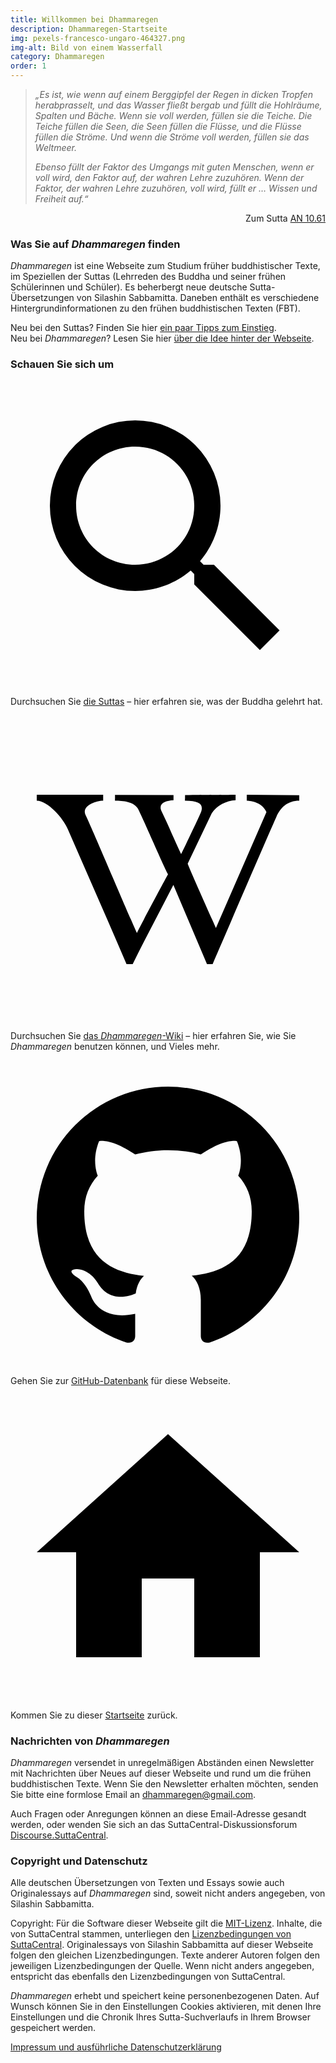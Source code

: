 ```yaml
---
title: Willkommen bei Dhammaregen
description: Dhammaregen-Startseite
img: pexels-francesco-ungaro-464327.png
img-alt: Bild von einem Wasserfall
category: Dhammaregen
order: 1
---
```


> *„Es ist, wie wenn auf einem Berggipfel der Regen in dicken Tropfen herabprasselt, und das Wasser fließt bergab und füllt die Hohlräume, Spalten und Bäche. Wenn sie voll werden, füllen sie die Teiche. Die Teiche füllen die Seen, die Seen füllen die Flüsse, und die Flüsse füllen die Ströme. Und wenn die Ströme voll werden, füllen sie das Weltmeer.*
> 
> *Ebenso füllt der Faktor des Umgangs mit guten Menschen, wenn er voll wird, den Faktor auf, der wahren Lehre zuzuhören. Wenn der Faktor, der wahren Lehre zuzuhören, voll wird, füllt er … Wissen und Freiheit auf.“*
<div style="text-align: right;">Zum Sutta <a href="/suttas#an10.61/de/sabbamitta:8.1?search=wie+wenn+es+auf+einem+berggipfel+stark+regnet">AN 10.61</a></div>

### Was Sie auf *Dhammaregen* finden

*Dhammaregen* ist eine Webseite zum Studium früher buddhistischer Texte, im Speziellen der Suttas (Lehrreden des Buddha und seiner frühen Schülerinnen und Schüler). Es beherbergt neue deutsche Sutta-Übersetzungen von Silashin Sabbamitta. Daneben enthält es verschiedene Hintergrundinformationen zu den frühen buddhistischen Texten (FBT).

Neu bei den Suttas? Finden Sie hier [ein paar Tipps zum Einstieg](/Studium/Einstieg).  
Neu bei *Dhammaregen*? Lesen Sie hier [über die Idee hinter der Webseite](/Studium/Neu).

### Schauen Sie sich um

<a href="/suttas" class="scv-icon-btn v-btn v-btn--icon v-btn--round v-btn--router theme--dark v-size--default"><span class="v-btn__content"><span aria-hidden="true" class="v-icon notranslate theme--dark"><svg xmlns="http://www.w3.org/2000/svg" viewBox="0 0 24 24" role="img" aria-hidden="true" class="v-icon__svg"><path d="M9.5,3A6.5,6.5 0 0,1 16,9.5C16,11.11 15.41,12.59 14.44,13.73L14.71,14H15.5L20.5,19L19,20.5L14,15.5V14.71L13.73,14.44C12.59,15.41 11.11,16 9.5,16A6.5,6.5 0 0,1 3,9.5A6.5,6.5 0 0,1 9.5,3M9.5,5C7,5 5,7 5,9.5C5,12 7,14 9.5,14C12,14 14,12 14,9.5C14,7 12,5 9.5,5Z"></path></svg></span></span></a> Durchsuchen Sie [die Suttas](/suttas) – hier erfahren sie, was der Buddha gelehrt hat.

<a href="/wiki" class="scv-icon-btn v-btn--active v-btn v-btn--icon v-btn--round v-btn--router theme--dark v-size--default" aria-current="page"><span class="v-btn__content"><span aria-hidden="true" class="v-icon notranslate theme--dark"><svg xmlns="http://www.w3.org/2000/svg" viewBox="0 0 24 24" role="img" aria-hidden="true" class="v-icon__svg"><path d="M14.97,18.95L12.41,12.92C11.39,14.91 10.27,17 9.31,18.95C9.3,18.96 8.84,18.95 8.84,18.95C7.37,15.5 5.85,12.1 4.37,8.68C4.03,7.84 2.83,6.5 2,6.5C2,6.4 2,6.18 2,6.05H7.06V6.5C6.46,6.5 5.44,6.9 5.7,7.55C6.42,9.09 8.94,15.06 9.63,16.58C10.1,15.64 11.43,13.16 12,12.11C11.55,11.23 10.13,7.93 9.71,7.11C9.39,6.57 8.58,6.5 7.96,6.5C7.96,6.35 7.97,6.25 7.96,6.06L12.42,6.07V6.47C11.81,6.5 11.24,6.71 11.5,7.29C12.1,8.53 12.45,9.42 13,10.57C13.17,10.23 14.07,8.38 14.5,7.41C14.76,6.76 14.37,6.5 13.29,6.5C13.3,6.38 13.3,6.17 13.3,6.07C14.69,6.06 16.78,6.06 17.15,6.05V6.47C16.44,6.5 15.71,6.88 15.33,7.46L13.5,11.3C13.68,11.81 15.46,15.76 15.65,16.2L19.5,7.37C19.2,6.65 18.34,6.5 18,6.5C18,6.37 18,6.2 18,6.05L22,6.08V6.1L22,6.5C21.12,6.5 20.57,7 20.25,7.75C19.45,9.54 17,15.24 15.4,18.95C15.4,18.95 14.97,18.95 14.97,18.95Z"></path></svg></span></span></a> Durchsuchen Sie [das *Dhammaregen*-Wiki](/wiki) – hier erfahren Sie, wie Sie *Dhammaregen* benutzen können, und Vieles mehr.

<a href="https://github.com/dhammaregen/dhammaregen" target="_blank" class="scv-icon-btn v-btn v-btn--icon v-btn--round theme--dark v-size--default" title="Github"><span class="v-btn__content"><span aria-hidden="true" class="v-icon notranslate theme--dark"><svg xmlns="http://www.w3.org/2000/svg" viewBox="0 0 24 24" role="img" aria-hidden="true" class="v-icon__svg"><path d="M12,2A10,10 0 0,0 2,12C2,16.42 4.87,20.17 8.84,21.5C9.34,21.58 9.5,21.27 9.5,21C9.5,20.77 9.5,20.14 9.5,19.31C6.73,19.91 6.14,17.97 6.14,17.97C5.68,16.81 5.03,16.5 5.03,16.5C4.12,15.88 5.1,15.9 5.1,15.9C6.1,15.97 6.63,16.93 6.63,16.93C7.5,18.45 8.97,18 9.54,17.76C9.63,17.11 9.89,16.67 10.17,16.42C7.95,16.17 5.62,15.31 5.62,11.5C5.62,10.39 6,9.5 6.65,8.79C6.55,8.54 6.2,7.5 6.75,6.15C6.75,6.15 7.59,5.88 9.5,7.17C10.29,6.95 11.15,6.84 12,6.84C12.85,6.84 13.71,6.95 14.5,7.17C16.41,5.88 17.25,6.15 17.25,6.15C17.8,7.5 17.45,8.54 17.35,8.79C18,9.5 18.38,10.39 18.38,11.5C18.38,15.32 16.04,16.16 13.81,16.41C14.17,16.72 14.5,17.33 14.5,18.26C14.5,19.6 14.5,20.68 14.5,21C14.5,21.27 14.66,21.59 15.17,21.5C19.14,20.16 22,16.42 22,12A10,10 0 0,0 12,2Z"></path></svg></span></span></a> Gehen Sie zur [GitHub-Datenbank](https://github.com/dhammaregen/dhammaregen) für diese Webseite.

<a href="/" class="scv-icon-btn v-btn v-btn--icon v-btn--round v-btn--router theme--dark v-size--default"><span class="v-btn__content"><span aria-hidden="true" class="v-icon notranslate theme--dark"><svg xmlns="http://www.w3.org/2000/svg" viewBox="0 0 24 24" role="img" aria-hidden="true" class="v-icon__svg"><path d="M10,20V14H14V20H19V12H22L12,3L2,12H5V20H10Z"></path></svg></span></span></a> Kommen Sie zu dieser [Startseite](/wiki/welcome) zurück.

### Nachrichten von *Dhammaregen*

*Dhammaregen* versendet in unregelmäßigen Abständen einen Newsletter mit Nachrichten über Neues auf dieser Webseite und rund um die frühen buddhistischen Texte. Wenn Sie den Newsletter erhalten möchten, senden Sie bitte eine formlose Email an [dhammaregen@gmail.com](mailto:dhammaregen@gmail.com).

Auch Fragen oder Anregungen können an diese Email-Adresse gesandt werden, oder wenden Sie sich an das SuttaCentral-Diskussionsforum [Discourse.SuttaCentral](https://discourse.suttacentral.net).

### Copyright und Datenschutz

Alle deutschen Übersetzungen von Texten und Essays sowie auch Originalessays auf *Dhammaregen* sind, soweit nicht anders angegeben, von Silashin Sabbamitta.

Copyright: Für die Software dieser Webseite gilt die [MIT-Lizenz](https://github.com/dhammaregen/dhammaregen/blob/main/LICENSE). Inhalte, die von SuttaCentral stammen, unterliegen den [Lizenzbedingungen von SuttaCentral](https://dhammaregen.github.io/voice/de/301-lizenzen-sc). Originalessays von Silashin Sabbamitta auf dieser Webseite folgen den gleichen Lizenzbedingungen. Texte anderer Autoren folgen den jeweiligen Lizenzbedingungen der Quelle. Wenn nicht anders angegeben, entspricht das ebenfalls den Lizenzbedingungen von SuttaCentral.

*Dhammaregen* erhebt und speichert keine personenbezogenen Daten. Auf Wunsch können Sie in den Einstellungen Cookies aktivieren, mit denen Ihre Einstellungen und die Chronik Ihres Sutta-Suchverlaufs in Ihrem Browser gespeichert werden. 

<!-- Diese Webseite verwendet Cookies lediglich zu dem Zweck, die Darstellung der Webseiteninhalte zu ermöglichen und die Einstellungen des Benutzers in dessen Browser zu speichern. -->

[Impressum und ausführliche Datenschutzerklärung](/wiki/Impressum)


